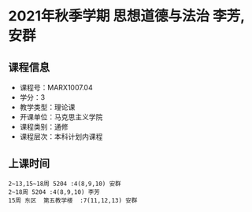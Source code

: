 # 2021年秋季学期 思想道德与法治 李芳, 安群






## 课程信息

- 课程号：MARX1007.04
- 学分：3
- 教学类型：理论课
- 开课单位：马克思主义学院
- 课程类别：通修
- 课程层次：本科计划内课程

## 上课时间

```
2~13,15~18周 5204 :4(8,9,10) 安群
2~18周 5204 :4(8,9,10) 李芳
15周 东区  第五教学楼  :7(11,12,13) 安群
```


